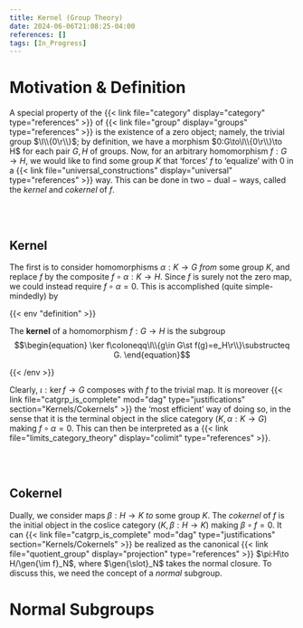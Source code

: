```yaml
---
title: Kernel (Group Theory)
date: 2024-06-06T21:08:25-04:00
references: []
tags: [In_Progress]
---
```


# Motivation & Definition

A special property of the {{< link file="category" display="category" type="references" >}} of {{< link file="group" display="groups" type="references" >}} is the existence of a zero object; namely, the trivial group $\l\\{0\r\\}$; by definition, we have a morphism $0:G\to\l\\{0\r\\}\to H$ for each pair $G,H$ of groups. Now, for an arbitrary homomorphism $f:G\to H$, we would like to find some group $K$ that ‘forces’ $f$ to ‘equalize’ with $0$ in a {{< link file="universal_constructions" display="universal" type="references" >}} way. This can be done in two $-$ dual $-$ ways, called the *kernel* and *cokernel* of $f$.

<br><br>

## Kernel

The first is to consider homomorphisms $\alpha:K\to G$ *from* some group $K$, and replace $f$ by the composite $f\circ\alpha:K\to H$. Since $f$ is surely not the zero map, we could instead require $f\circ\alpha=0$. This is accomplished (quite simple-mindedly) by

{{< env "definition" >}}

The **kernel** of a homomorphism $f:G\to H$ is the subgroup
$$\begin{equation}
    \ker f\coloneqq\l\\{g\in G\st f(g)=e_H\r\\}\substructeq G.
\end{equation}$$

{{< /env >}}

Clearly, $\iota:\ker f\to G$ composes with $f$ to the trivial map. It is moreover {{< link file="catgrp_is_complete" mod="dag" type="justifications" section="Kernels/Cokernels" >}} the ‘most efficient’ way of doing so, in the sense that it is the terminal object in the slice category $(K,\alpha:K\to G)$ making $f\circ\alpha=0$. This can then be interpreted as a  {{< link file="limits_category_theory" display="colimit" type="references" >}}.

<br><br>

## Cokernel

Dually, we consider maps $\beta:H\to K$ *to* some group $K$. The *cokernel* of $f$ is the initial object in the coslice category $(K,\beta:H\to K)$ making $\beta\circ f=0$. It can {{< link file="catgrp_is_complete" mod="dag" type="justifications" section="Kernels/Cokernels" >}} be realized as the canonical {{< link file="quotient_group" display="projection" type="references" >}} $\pi:H\to H/\gen{\im f}_N$, where $\gen{\slot}_N$ takes the normal closure. To discuss this, we need the concept of a *normal* subgroup.

# Normal Subgroups


